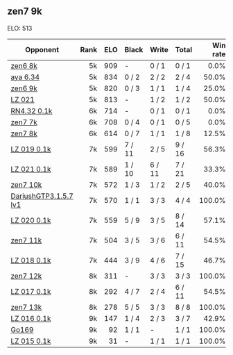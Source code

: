 ## zen7 9k ##

ELO: 513

Opponent | Rank | ELO | Black | Write | Total | Win rate
---------|-----:|----:|-------|-------|-------|-------:
[zen6 8k](zen6%208k.md) | 5k | 909 | - | 0 / 1 | 0 / 1 | 0.0%
[aya 6.34](aya%206.34.md) | 5k | 834 | 0 / 2 | 2 / 2 | 2 / 4 | 50.0%
[zen6 9k](zen6%209k.md) | 5k | 820 | 0 / 3 | 1 / 1 | 1 / 4 | 25.0%
[LZ 021](LZ%20021.md) | 5k | 813 | - | 1 / 2 | 1 / 2 | 50.0%
[RN4.32 0.1k](RN4.32%200.1k.md) | 6k | 714 | - | 0 / 1 | 0 / 1 | 0.0%
[zen7 7k](zen7%207k.md) | 6k | 708 | 0 / 4 | 0 / 1 | 0 / 5 | 0.0%
[zen7 8k](zen7%208k.md) | 6k | 614 | 0 / 7 | 1 / 1 | 1 / 8 | 12.5%
[LZ 019 0.1k](LZ%20019%200.1k.md) | 7k | 599 | 7 / 11 | 2 / 5 | 9 / 16 | 56.3%
[LZ 021 0.1k](LZ%20021%200.1k.md) | 7k | 589 | 1 / 10 | 6 / 11 | 7 / 21 | 33.3%
[zen7 10k](zen7%2010k.md) | 7k | 572 | 1 / 3 | 1 / 2 | 2 / 5 | 40.0%
[DariushGTP3.1.5.7 lv1](DariushGTP3.1.5.7%20lv1.md) | 7k | 570 | 1 / 1 | 3 / 3 | 4 / 4 | 100.0%
[LZ 020 0.1k](LZ%20020%200.1k.md) | 7k | 559 | 5 / 9 | 3 / 5 | 8 / 14 | 57.1%
[zen7 11k](zen7%2011k.md) | 7k | 504 | 3 / 5 | 3 / 6 | 6 / 11 | 54.5%
[LZ 018 0.1k](LZ%20018%200.1k.md) | 7k | 444 | 3 / 9 | 4 / 6 | 7 / 15 | 46.7%
[zen7 12k](zen7%2012k.md) | 8k | 311 | - | 3 / 3 | 3 / 3 | 100.0%
[LZ 017 0.1k](LZ%20017%200.1k.md) | 8k | 292 | 4 / 7 | 2 / 4 | 6 / 11 | 54.5%
[zen7 13k](zen7%2013k.md) | 8k | 278 | 5 / 5 | 3 / 3 | 8 / 8 | 100.0%
[LZ 016 0.1k](LZ%20016%200.1k.md) | 9k | 147 | 1 / 4 | 2 / 3 | 3 / 7 | 42.9%
[Go169](Go169.md) | 9k | 92 | 1 / 1 | - | 1 / 1 | 100.0%
[LZ 015 0.1k](LZ%20015%200.1k.md) | 9k | 31 | - | 1 / 1 | 1 / 1 | 100.0%

